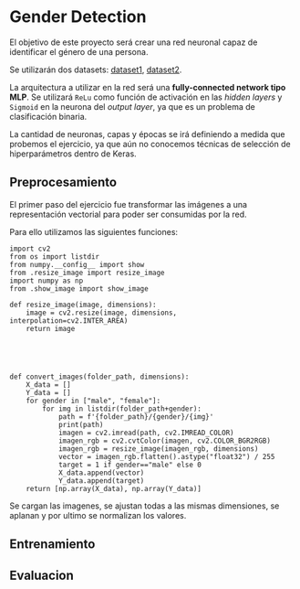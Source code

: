 # Gender Detection

El objetivo de este proyecto será crear una red neuronal capaz de identificar el género de una persona.

Se utilizarán dos datasets: [dataset1](https://www.kaggle.com/datasets/vishesh1412/celebrity-face-image-dataset), [dataset2](https://www.kaggle.com/datasets/ashwingupta3012/male-and-female-faces-dataset).

La arquitectura a utilizar en la red será una **fully-connected network tipo MLP**. Se utilizará `ReLu` como función de activación en las *hidden layers* y `Sigmoid` en la neurona del *output layer*, ya que es un problema de clasificación binaria.

La cantidad de neuronas, capas y épocas se irá definiendo a medida que probemos el ejercicio, ya que aún no conocemos técnicas de selección de hiperparámetros dentro de Keras.


## Preprocesamiento

El primer paso del ejercicio fue transformar las imágenes a una representación vectorial para poder ser consumidas por la red.

Para ello utilizamos las siguientes funciones:

```
import cv2
from os import listdir
from numpy.__config__ import show
from .resize_image import resize_image
import numpy as np
from .show_image import show_image

def resize_image(image, dimensions):
    image = cv2.resize(image, dimensions, interpolation=cv2.INTER_AREA)
    return image





def convert_images(folder_path, dimensions):
    X_data = []
    Y_data = []
    for gender in ["male", "female"]:
        for img in listdir(folder_path+gender):
            path = f'{folder_path}/{gender}/{img}'
            print(path)
            imagen = cv2.imread(path, cv2.IMREAD_COLOR)
            imagen_rgb = cv2.cvtColor(imagen, cv2.COLOR_BGR2RGB)
            imagen_rgb = resize_image(imagen_rgb, dimensions)
            vector = imagen_rgb.flatten().astype("float32") / 255
            target = 1 if gender=="male" else 0
            X_data.append(vector)
            Y_data.append(target)
    return [np.array(X_data), np.array(Y_data)]

```

Se cargan las imagenes, se ajustan todas a las mismas dimensiones, se aplanan y por ultimo se normalizan los valores.


## Entrenamiento

## Evaluacion
